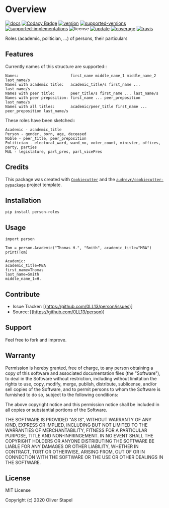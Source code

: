 # Overview


[![docs](https://readthedocs.org/projects/person/badge/?version=latest)](https://person.readthedocs.io/en/latest/?badge=latest)
[![Codacy Badge](https://app.codacy.com/project/badge/Grade/5a29d30f3ec7470cb17085a29a4c6a8f)](https://www.codacy.com/manual/0LL13/person?utm_source=github.com&amp;utm_medium=referral&amp;utm_content=0LL13/person&amp;utm_campaign=Badge_Grade)
[![version](https://pyup.io/repos/github/0LL13/person/python-3-shield.svg)](https://pyup.io/repos/github/0LL13/person)
[![supported-versions](https://img.shields.io/pypi/pyversions/person-roles.svg)](https://pypi.python.org/pypi/person-roles)
[![supported-implementations](https://img.shields.io/pypi/implementation/person-roles.svg)](https://pypi.python.org/pypi/person-roles)
![license](https://img.shields.io/cocoapods/l/AFNetworking.svg)
[![update](https://pyup.io/repos/github/0LL13/person/shield.svg)](https://pyup.io/repos/github/0LL13/person)
[![coverage](https://codecov.io/gh/0LL13/person/branch/master/graph/badge.svg)](https://codecov.io/gh/0LL13/person)
[![travis](https://travis-ci.org/0LL13/person.svg?branch=master)](https://travis-ci.org/0LL13/person)

Roles (academic, politician, ...)  of persons, their particulars

## Features

Currently names of this structure are supported::

    Names:                       first_name middle_name_1 middle_name_2 last_name/s
    Names with academic title:   academic_title/s first_name ... last_name/s
    Names with peer title:       peer_title/s first_name ... last_name/s
    Names with peer preposition: first_name ... peer_preposition last_name/s
    Names with all titles:       academic/peer_title first_name ... peer_preposition last_name/s

These roles have been sketched::

    Academic - academic_title
    Person - gender, born, age, deceased
    Noble - peer_title, peer_preposition
    Politician - electoral_ward, ward_no, voter_count, minister, offices, party, parties
    MdL - legislature, parl_pres, parl_vicePres

## Credits

This package was created with
[`Cookiecutter`](https://github.com/audreyr/cookiecutter) and the 
[`audreyr/cookiecutter-pypackage`](https://github.com/audreyr/cookiecutter-pypackage)
project template.


## Installation

    pip install person-roles

## Usage

    import person

    Tom = person.Academic("Thomas H.", "Smith", academic_title="MBA")
    print(Tom)

    Academic:
    academic_title=MBA
    first_name=Thomas
    last_name=Smith
    middle_name_1=H.

## Contribute

- Issue Tracker: [(https://github.com/0LL13/person/issues)]
- Source: [(https://github.com/0LL13/person)]

## Support

Feel free to fork and improve.

## Warranty

Permission is hereby granted, free of charge, to any person obtaining a copy
of this software and associated documentation files (the "Software"), to deal
in the Software without restriction, including without limitation the rights
to use, copy, modify, merge, publish, distribute, sublicense, and/or sell
copies of the Software, and to permit persons to whom the Software is
furnished to do so, subject to the following conditions:

The above copyright notice and this permission notice shall be included in all
copies or substantial portions of the Software.

THE SOFTWARE IS PROVIDED "AS IS", WITHOUT WARRANTY OF ANY KIND, EXPRESS OR
IMPLIED, INCLUDING BUT NOT LIMITED TO THE WARRANTIES OF MERCHANTABILITY,
FITNESS FOR A PARTICULAR PURPOSE, TITLE AND NON-INFRINGEMENT. IN NO EVENT SHALL
THE COPYRIGHT HOLDERS OR ANYONE DISTRIBUTING THE SOFTWARE BE LIABLE FOR ANY
DAMAGES OR OTHER LIABILITY, WHETHER IN CONTRACT, TORT OR OTHERWISE, ARISING
FROM, OUT OF OR IN CONNECTION WITH THE SOFTWARE OR THE USE OR OTHER DEALINGS
IN THE SOFTWARE.

## License

MIT License

Copyright (c) 2020 Oliver Stapel
